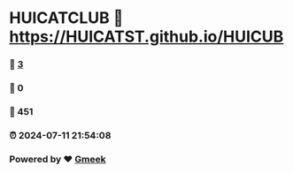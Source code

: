# HUICATCLUB :link: https://HUICATST.github.io/HUICUB 
### :page_facing_up: [3](https://HUICATST.github.io/HUICUB/tag.html) 
### :speech_balloon: 0 
### :hibiscus: 451 
### :alarm_clock: 2024-07-11 21:54:08 
### Powered by :heart: [Gmeek](https://github.com/Meekdai/Gmeek)
